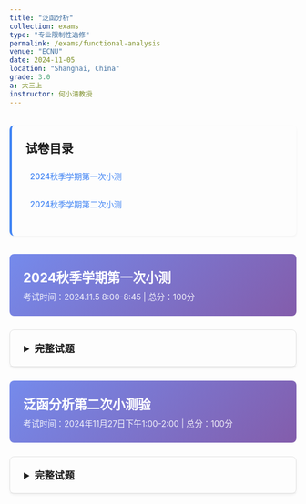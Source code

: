 ```yaml
---
title: "泛函分析"
collection: exams
type: "专业限制性选修"
permalink: /exams/functional-analysis
venue: "ECNU"
date: 2024-11-05
location: "Shanghai, China"
grade: 3.0
a: 大三上
instructor: 何小清教授
---
```


<div class="exam-toc">
  <h2>试卷目录</h2>
  <ul>
    <li><a href="#2024-fall-test1">2024秋季学期第一次小测</a></li>
    <li><a href="#2024-fall-test2">2024秋季学期第二次小测</a></li>
  </ul>
</div>

<style>
.exam-toc {
  background: transparent;
  padding: 1.5rem;
  border-radius: 8px;
  margin: 2rem 0;
  border-left: 4px solid #4285f4;
  box-shadow: 0 2px 4px rgba(0,0,0,0.05);
}

.exam-toc h2 {
  margin-top: 0;
  color: inherit;
}

.exam-toc ul {
  list-style: none;
  padding-left: 0;
}

.exam-toc li {
  margin: 0.8rem 0;
  padding: 0.5rem;
  border-radius: 4px;
  transition: background 0.3s;
}

.exam-toc li:hover {
  background: rgba(0, 0, 0, 0.05);
}

.exam-toc a {
  text-decoration: none;
  color: #4285f4;
  font-weight: 500;
  display: block;
}

.exam-header {
  background: linear-gradient(135deg, rgba(102, 126, 234, 0.9) 0%, rgba(118, 75, 162, 0.9) 100%);
  color: white;
  padding: 1.5rem;
  border-radius: 8px;
  margin: 1.5rem 0;
}

.exam-header h3 {
  margin: 0;
  font-size: 1.4rem;
}

.exam-meta {
  opacity: 0.9;
  font-size: 0.9rem;
  margin-top: 0.5rem;
}

details {
  background: transparent;
  border: 1px solid rgba(0, 0, 0, 0.1);
  border-radius: 8px;
  margin: 1.5rem 0;
  box-shadow: 0 2px 4px rgba(0,0,0,0.05);
  transition: box-shadow 0.3s;
}

details:hover {
  box-shadow: 0 4px 8px rgba(0,0,0,0.1);
}

summary {
  background: transparent;
  padding: 1.2rem 1.5rem;
  cursor: pointer;
  font-weight: 600;
  color: inherit;
  border-radius: 8px 8px 0 0;
  font-size: 1.1rem;
  border-bottom: 1px solid rgba(0, 0, 0, 0.05);
}

details[open] summary {
  border-bottom: 1px solid rgba(0, 0, 0, 0.1);
}

.exam-content {
  padding: 1.5rem;
}

.question {
  margin: 1.5rem 0;
  padding: 1rem;
  background: transparent;
  border-radius: 6px;
  border-left: 3px solid #4285f4;
  box-shadow: 0 1px 3px rgba(0,0,0,0.05);
}

.question-title {
  font-weight: 600;
  color: inherit;
  margin-bottom: 0.8rem;
  display: flex;
  justify-content: space-between;
  align-items: center;
}

.points {
  background: #4285f4;
  color: white;
  padding: 0.2rem 0.6rem;
  border-radius: 20px;
  font-size: 0.8rem;
  font-weight: 500;
}

.math-content {
  line-height: 1.6;
  font-size: 1rem;
}

.math-content p {
  margin: 0.8rem 0;
}

.solution {
  margin: 1rem 0;
}

.solution summary {
  background: transparent;
  padding: 0.8rem 1rem;
  cursor: pointer;
  font-weight: 600;
  color: inherit;
  border-radius: 4px;
  font-size: 1rem;
  border: 1px solid rgba(0, 0, 0, 0.1);
  margin-bottom: 0;
}

.solution summary:hover {
  background: rgba(0, 0, 0, 0.02);
}

.solution-content {
  padding: 1rem;
  border-left: 2px solid rgba(0, 0, 0, 0.1);
  margin-top: 0.5rem;
}

.proof {
  background: rgba(255, 243, 224, 0.5);
  border: 1px solid rgba(255, 183, 77, 0.5);
  border-radius: 6px;
  padding: 1rem;
  margin: 1rem 0;
}

.proof-title {
  font-weight: 600;
  color: #e65100;
  margin-bottom: 0.5rem;
}

.optional {
  background: rgba(232, 245, 232, 0.5);
  border: 1px solid rgba(76, 175, 80, 0.5);
  border-radius: 6px;
  padding: 1rem;
  margin: 1rem 0;
}

.optional-title {
  font-weight: 600;
  color: #2e7d32;
  margin-bottom: 0.5rem;
}

@media (max-width: 768px) {
  .exam-content {
    padding: 1rem;
  }
  
  summary {
    padding: 1rem;
  }
  
  .question {
    padding: 0.8rem;
  }
}
</style>

<div id="2024-fall-test1" class="exam-header">
  <h3>2024秋季学期第一次小测</h3>
  <div class="exam-meta">考试时间：2024.11.5 8:00-8:45 | 总分：100分</div>
</div>

<details markdown="1">
  <summary>完整试题</summary>
  <div class="exam-content">
    <div class="question">
      <div class="question-title">
        <span>第1题</span>
        <span class="points">20分</span>
      </div>
      <div class="math-content">
        <p>对任意 \( x = \begin{pmatrix} x_1 \\ x_2 \end{pmatrix} \in \mathbb{R}^2 \)，定义 \(\|x\|_* = \max\{|x_1|, 3|x_2|\}\). 令 \( A = \begin{pmatrix} 3 & -2 \\ 2 & -1 \end{pmatrix} \). </p>
        <p>(1) 证明 \(\| \cdot \|_*\) 是 \(\mathbb{R}^2\) 上的一个范数. </p>
        <p>(2) 记 \( E = (\mathbb{R}^2, \| \cdot \|_*) \)，\(\varphi(x) = Ax, \forall x \in \mathbb{R}^2\). 证明 \(\|\varphi\|_{B(E)} = 7\). </p>
      </div>
    </div>
    <div class="question">
      <div class="question-title">
        <span>第2题</span>
        <span class="points">30分</span>
      </div>
      <div class="math-content">
        <p>设 \((X, d)\) 是度量空间. </p>
        <p>(1) 给出 \( X \) 中 Cauchy 序列的定义. </p>
        <p>(2) 给出 \((X, d)\) 是完备度量空间的定义. 给出一个无穷维的完备的赋范空间的例子（需注明范数的定义）. </p>
        <p>(3) 证明任意 Cauchy 序列是有界的. </p>
      </div>
    </div>
    <div class="question">
      <div class="question-title">
        <span>第3题</span>
        <span class="points">24分</span>
      </div>
      <div class="math-content">
        <p>令 \(\mathbb{R}[x]\) 是 \(\mathbb{R}\) 上所有实系数多项式构成的向量空间. 设 \( E_0 = \{P \in \mathbb{R}[x], P(0) = 0\} \)，定义 \(\varphi(P) = xP'(x)\). </p>
        <p>(1) 证明 \( E_0 \) 是 \(\mathbb{R}[x]\) 是子向量空间. 证明 \(\varphi\) 是 \(E_0\) 上的线性同构，即 \(\varphi\) 是一个线性双射. </p>
        <p>(2) 定义 \( N(P) = \sum_{1 \leq k \leq n} |a_k| \)，其中 \( P(x) = \sum_{1 \leq k \leq n} a_k x^k \). 证明 \( N \) 是 \( E_0 \) 上的一个范数. </p>
        <p>(3) 证明 \(\varphi^{-1}\) 是 \((E_0, N)\) 上的连续映射. 求 \(\|\varphi^{-1}\|_{B(E_0)}\). </p>
      </div>
    </div>
    <div class="question">
      <div class="question-title">
        <span>第4题</span>
        <span class="points">26分</span>
      </div>
      <div class="math-content">
        <p>指出下述命题是否正确. 如果判断命题是错误的，请给出一个相关的正确命题或者举出反例. </p>
        <p>(1) 若 \((X_1, d_1), (X_2, d_2)\) 是两个同胚的度量空间，若 \(X_1\) 完备，则 \(X_2\) 也完备. [注：称两个拓扑空间 \((X_1, d_1), (X_2, d_2)\) 同胚，如果存在 \((X_1, d_1)\) 到 \((X_2, d_2)\) 的映射 \(f\) 是连续双射且 \(f^{-1}\) 也是连续的. ]</p>
        <p>(2) 设 \((X, d)\) 是度量空间，\(A \subset X\)，\(A\) 是 \(X\) 的有界闭集，则 \(A\) 为紧集. </p>
        <p>(3) 赋范线性空间 \(E\) 中绝对收敛级数必收敛. </p>
        <p>(4) 任意 Banach 空间 \(E\) 到自身的线性映射都是连续的. </p>
      </div>
    </div>
  </div>
</details>

<div id="2024-fall-test2" class="exam-header">
  <h3>泛函分析第二次小测验</h3>
  <div class="exam-meta">考试时间：2024年11月27日下午1:00-2:00 | 总分：100分</div>
</div>

<details markdown="1">
  <summary>完整试题</summary>
  <div class="exam-content">
    <div class="question">
      <div class="question-title">
        <span>第1题</span>
        <span class="points">30分</span>
      </div>
      <div class="math-content">
        <p>设 \(\mathcal{X}\) 是一个内积空间. </p>
        <p>(1) 证明任给 \(x, y \in \mathcal{X}\), 成立 \(\|x + y\|^2 = \|x\|^2 + \|y\|^2 + 2\operatorname{Re}\langle x, y\rangle\). </p>
        <p>(2) 由此推出平行四边形等式：\(\|x + y\|^2 + \|x - y\|^2 = 2(\|x\|^2 + \|y\|^2)\), 对任意的 \(x, y \in \mathcal{X}\). </p>
        <p>(3) 考虑 \(\mathcal{Y} = C([0, 2], \mathbb{R})\) 并赋予范数 \(\|f\| = \max_{t \in [0, 2]} |f(t)|\). 利用 \(f(t) = t\) 和 \(g(t) = 3\), 证明 \(\mathcal{Y}\) 不是内积空间. </p>
      </div>
    </div>
    <div class="question">
      <div class="question-title">
        <span>第2题</span>
        <span class="points">40分</span>
      </div>
      <div class="math-content">
        <p>记 \(\mathcal{X} = \mathbb{R}_1[x]\), 即 \(\mathbb{R}\) 上次数小于等于1的多项式空间. 对任意 \(P, Q \in \mathcal{X}\), 令
          \[\langle P, Q \rangle = P(0)Q(0) + 4P(1)Q(1). \]
        </p>
        <p>(1) 证明 \(\langle , \rangle\) 在 \(\mathcal{X}\) 上定义了一个内积. </p>
        <p>(2) 证明 \(\mathcal{X}\) 是一个 Hilbert 空间. </p>
        <p>(3) 记 \(\mathcal{M} = \operatorname{span}\{x\}\). 计算 \(\mathcal{M}^\perp\). </p>
        <p>(4) 给出 \(\mathcal{X}\) 的一个规范正交基. </p>
      </div>
    </div>
    <div class="question">
      <div class="question-title">
        <span>第3题</span>
        <span class="points">30分</span>
      </div>
      <div class="math-content">
        <p>设 \(H\) 是数域 \(\mathbb{K}\) 上的一个 Hilbert 空间，并设 \(T \in B(H)\) 且 \(\|T\| \leq 1\). </p>
        <p>(1) 证明：\(T(x) = x\) 当且仅当 \(T^*(x) = x, x \in H\). </p>
        <p class="hint">提示：考虑 \(\|T^*(x) - x\|^2\)，并利用条件 \(\|T\| \leq 1\). </p>
        <p>(2) 证明：\(\ker(I - T) = \ker(I - T^*)\). </p>
        <p>(3) 叙述 Hilbert 空间 \(H\) 上的正交分解定理. </p>
        <p>(4) 证明：\(H = \ker(I - T) \oplus \operatorname{range}(I - T)\). </p>
        <p class="hint">提示：利用 (2) 和 (3) 的结论. </p>
      </div>
    </div>
  </div>
</details>

<script>
// 添加一些交互功能
document.addEventListener('DOMContentLoaded', function() {
  // 为所有details元素添加切换动画
  const detailsElements = document.querySelectorAll('details');
  
  detailsElements.forEach(details => {
    details.addEventListener('toggle', function() {
      if (this.open) {
        this.style.transition = 'all 0.3s ease';
      }
    });
  });
  
  // 平滑滚动到锚点
  const links = document.querySelectorAll('a[href^="#"]');
  links.forEach(link => {
    link.addEventListener('click', function(e) {
      e.preventDefault();
      const targetId = this.getAttribute('href');
      const targetElement = document.querySelector(targetId);
      if (targetElement) {
        targetElement.scrollIntoView({
          behavior: 'smooth',
          block: 'start'
        });
      }
    });
  });
});
</script>
